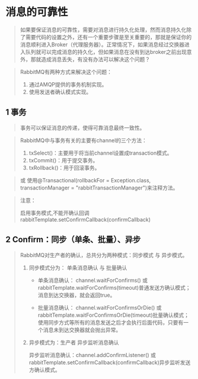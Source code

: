 # 消息的可靠性

> ​		如果要保证消息的可靠性，需要对消息进行持久化处理，然而消息持久化除了需要代码的设置之外，还有一个重要步骤是至关重要的，那就是保证你的消息顺利进入Broker（代理服务器）。正常情况下，如果消息经过交换器进入队列就可以完成消息的持久化，但如果消息在没有到达broker之前出现意外，那就造成消息丢失，有没有办法可以解决这个问题？

> RabbitMQ有两种方式来解决这个问题：
>
> 1. 通过AMQP提供的事务机制实现。
> 2. 使用发送者确认模式实现。



## 1 事务

> 事务可以保证消息的传递，使得可靠消息最终一致性。

> RabbitMQ中与事务有关的主要有channel的三个方法：
>
> 1. txSelect()：主要用于将当前channel设置成transaction模式。
> 2. txCommit()：用于提交事务。
> 3. txRollback()：用于回滚事务。

> 或 使用@Transactional(rollbackFor = Exception.class, transactionManager = "rabbitTransactionManager")来注释方法。

> 注意：
>
> 启用事务模式,不能开确认回调rabbitTemplate.setConfirmCallback(confirmCallback)



## 2 Confirm：同步（单条、批量）、异步

> RabbitMQ对生产者的确认，总共分为两种模式：同步模式 与 异步模式。
>
> 1. 同步模式分为： 单条消息确认 与 批量确认
>
>    -  单条消息确认： channel.waitForConfirms() 或 rabbitTemplate.waitForConfirms(timeout)普通发送方确认模式；消息到达交换器，就会返回true。
>
>    -  批量消息确认： channel.waitForConfirmsOrDie() 或 rabbitTemplate.waitForConfirmsOrDie(timeout)批量确认模式；使用同步方式等所有的消息发送之后才会执行后面代码，只要有一个消息未到达交换器就会抛出异常。
>
> 2. 异步模式为：生产者 异步监听消息确认
>
>      异步监听消息确认：channel.addConfirmListener() 或 rabbitTemplate.setConfirmCallback(confirmCallback)异步监听发送方确认模式。
>
> 
